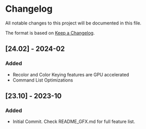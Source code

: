 # Changelog

All notable changes to this project will be documented in this file.

The format is based on [Keep a Changelog](https://keepachangelog.com/en/1.0.0/).

## [24.02] - 2024-02

### Added
 - Recolor and Color Keying features are GPU accelerated
 - Command List Optimizations

## [23.10] - 2023-10

### Added
 - Initial Commit. Check README_GFX.md for full feature list.